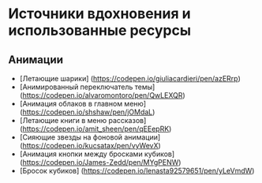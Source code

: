# Источники вдохновения и использованные ресурсы

## Анимации
- [Летающие шарики] (https://codepen.io/giuliacardieri/pen/azERrp)
- [Анимированный переключатель темы] (https://codepen.io/alvaromontoro/pen/QwLEXQR)
- [Анимация облаков в главном меню] (https://codepen.io/shshaw/pen/jOMdaL)
- [Летающие книги в меню рассказов] (https://codepen.io/amit_sheen/pen/qEEepRK)
- [Сияющие звезды на фоновой анимации] (https://codepen.io/kucsatax/pen/vyWevX)
- [Анимация кнопки между бросками кубиков] (https://codepen.io/James-Zedd/pen/MYgPENW)
- [Бросок кубиков] (https://codepen.io/lenasta92579651/pen/yLeVmdW)